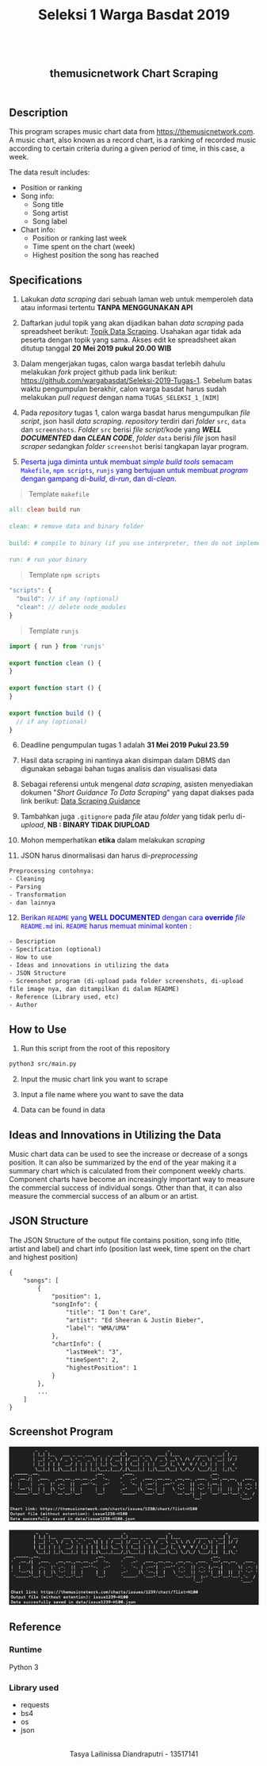 <h1 align="center">
  <br>
  Seleksi 1 Warga Basdat 2019
  <br>
  <br>
</h1>

<h2 align="center">
  <br>
  themusicnetwork Chart Scraping
  <br>
  <br>
</h2>

## Description

This program scrapes music chart data from https://themusicnetwork.com. A music chart, also known as a record chart, is a ranking of recorded music according to certain criteria during a given period of time, in this case, a week.

The data result includes:
- Position or ranking
- Song info:
	- Song title
	- Song artist
	- Song label
- Chart info:
	- Position or ranking last week
	- Time spent on the chart (week)
	- Highest position the song has reached


## Specifications

1. Lakukan _data scraping_ dari sebuah laman web untuk memperoleh data atau informasi tertentu __TANPA MENGGUNAKAN API__

2. Daftarkan judul topik yang akan dijadikan bahan _data scraping_ pada spreadsheet berikut: [Topik Data Scraping](https://docs.google.com/spreadsheets/d/1BokKV8Qky7Hmry0dSRsmlT3LKs6jFWEy-BPt32Oc9-o/edit?usp=sharing). Usahakan agar tidak ada peserta dengan topik yang sama. Akses edit ke spreadsheet akan ditutup tanggal __20 Mei 2019 pukul 20.00 WIB__

3. Dalam mengerjakan tugas, calon warga basdat terlebih dahulu melakukan _fork_ project github pada link berikut: https://github.com/wargabasdat/Seleksi-2019-Tugas-1. Sebelum batas waktu pengumpulan berakhir, calon warga basdat harus sudah melakukan _pull request_ dengan nama ```TUGAS_SELEKSI_1_[NIM]```

4. Pada _repository_ tugas 1, calon warga basdat harus mengumpulkan _file script_, json hasil _data scraping_. _repository_ terdiri dari _folder_ `src`, `data` dan `screenshots`. _Folder_ `src` berisi _file script_/kode yang __*WELL DOCUMENTED* dan *CLEAN CODE*__, _folder_ `data` berisi _file_ json hasil _scraper_ sedangkan  _folder_ `screenshot` berisi tangkapan layar program.

5. <span style="color:blue;">Peserta juga diminta untuk membuat _simple build tools_ semacam `Makefile`, `npm scripts`, `runjs` yang bertujuan untuk membuat _program_ dengan gampang di-_build_, di-_run_, dan di-_clean_.</span>

> Template `makefile`

```Makefile
all: clean build run

clean: # remove data and binary folder

build: # compile to binary (if you use interpreter, then do not implement it)

run: # run your binary

```

> Template `npm scripts`

```javascript
"scripts": {
  "build": // if any (optional)
  "clean": // delete node_modules
}
```

> Template `runjs`
```javascript
import { run } from 'runjs'

export function clean () {
}

export function start () {
}

export function build () {
  // if any (optional)
}
```

6. Deadline pengumpulan tugas 1 adalah __31 Mei 2019 Pukul 23.59__

7. Hasil data scraping ini nantinya akan disimpan dalam DBMS  dan digunakan sebagai bahan tugas analisis dan visualisasi data

8. Sebagai referensi untuk mengenal _data scraping_, asisten menyediakan dokumen "_Short Guidance To Data Scraping_" yang dapat diakses pada link berikut: [Data Scraping Guidance](http://bit.ly/DataScrapingGuidance)

9. Tambahkan juga `.gitignore` pada _file_ atau _folder_ yang tidak perlu di-_upload_, __NB : BINARY TIDAK DIUPLOAD__

10. Mohon memperhatikan __etika__ dalam melakukan _scraping_

11. JSON harus dinormalisasi dan harus di-_preprocessing_
```
Preprocessing contohnya:
- Cleaning
- Parsing
- Transformation
- dan lainnya
```

12. <span style="color:blue">Berikan `README` yang __WELL DOCUMENTED__ dengan cara __override__ _file_ `README.md` ini. `README` harus memuat minimal konten :</span>
```
- Description
- Specification (optional)
- How to use
- Ideas and innovations in utilizing the data
- JSON Structure
- Screenshot program (di-upload pada folder screenshots, di-upload file image nya, dan ditampilkan di dalam README)
- Reference (Library used, etc)
- Author
```


## How to Use

1. Run this script from the root of this repository
```sh
python3 src/main.py
```

2. Input the music chart link you want to scrape

3. Input a file name where you want to save the data

4. Data can be found in data


## Ideas and Innovations in Utilizing the Data

Music chart data can be used to see the increase or decrease of a songs position. It can also be summarized by the end of the year making it a summary chart which is calculated from their component weekly charts. Component charts have become an increasingly important way to measure the commercial success of individual songs. Other than that, it can also measure the commercial success of an album or an artist.


## JSON Structure

The JSON Structure of the output file contains position, song info (title, artist and label) and chart info (position last week, time spent on the chart and highest position)
```
{
	"songs": [
		{
			"position": 1,
			"songInfo": {
				"title": "I Don't Care",
				"artist": "Ed Sheeran & Justin Bieber",
				"label": "WMA/UMA"
			},
			"chartInfo": {
				"lastWeek": "3",
				"timeSpent": 2,
				"highestPosition": 1
			}
		},
		...
	]
}
```


## Screenshot Program

![ScreenShot-issue1238-H100](https://raw.githubusercontent.com/tasyald/Seleksi-2019-Tugas-1/master/screenshots/ScreenShot-issue1238-H100.png)

![ScreenShot-issue1239-H100](https://raw.githubusercontent.com/tasyald/Seleksi-2019-Tugas-1/master/screenshots/ScreenShot-issue1239-H100.png)


## Reference

### Runtime
Python 3

### Library used
- requests
- bs4
- os
- json


<p align="center">
  <br>
  Tasya Lailinissa Diandraputri - 13517141
  <br>
  <br>
</p>
